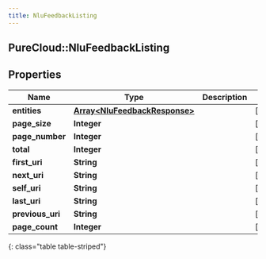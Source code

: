```yaml
---
title: NluFeedbackListing
---
```

## PureCloud::NluFeedbackListing

## Properties

|Name | Type | Description | Notes|
|------------ | ------------- | ------------- | -------------|
| **entities** | [**Array&lt;NluFeedbackResponse&gt;**](NluFeedbackResponse.html) |  | [optional] |
| **page_size** | **Integer** |  | [optional] |
| **page_number** | **Integer** |  | [optional] |
| **total** | **Integer** |  | [optional] |
| **first_uri** | **String** |  | [optional] |
| **next_uri** | **String** |  | [optional] |
| **self_uri** | **String** |  | [optional] |
| **last_uri** | **String** |  | [optional] |
| **previous_uri** | **String** |  | [optional] |
| **page_count** | **Integer** |  | [optional] |
{: class="table table-striped"}


